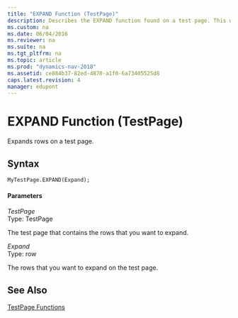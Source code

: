 ```yaml
---
title: "EXPAND Function (TestPage)"
description: Describes the EXPAND function found on a test page. This will contain the rows that you want to expand.
ms.custom: na
ms.date: 06/04/2016
ms.reviewer: na
ms.suite: na
ms.tgt_pltfrm: na
ms.topic: article
ms.prod: "dynamics-nav-2018"
ms.assetid: ce884b37-82ed-4870-a1f0-6a73405525d8
caps.latest.revision: 4
manager: edupont
---
```

# EXPAND Function (TestPage)
Expands rows on a test page.  
  
## Syntax  
  
```  
MyTestPage.EXPAND(Expand);  
```  
  
#### Parameters  
 *TestPage*  
 Type: TestPage  
  
 The test page that contains the rows that you want to expand.  
  
 *Expand*  
 Type: row  
  
 The rows that you want to expand on the test page.  
  
## See Also  
 [TestPage Functions](TestPage-Functions.md)